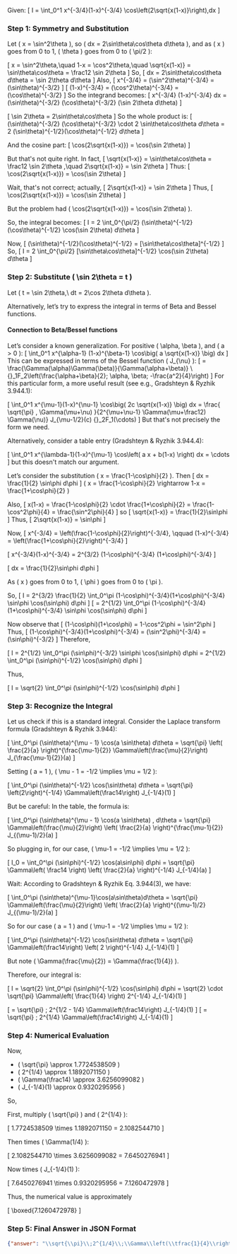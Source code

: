 Given:
\[
I = \int_0^1 x^{-3/4}(1-x)^{-3/4} \cos\left(2\sqrt{x(1-x)}\right)\,dx
\]

### Step 1: Symmetry and Substitution

Let \( x = \sin^2\theta \), so \( dx = 2\sin\theta\cos\theta d\theta \), and as \( x \) goes from 0 to 1, \( \theta \) goes from 0 to \( \pi/2 \):

\[
x = \sin^2\theta,\quad 1-x = \cos^2\theta,\quad \sqrt{x(1-x)} = \sin\theta\cos\theta = \frac12 \sin 2\theta
\]
So,
\[
dx = 2\sin\theta\cos\theta d\theta = \sin 2\theta d\theta
\]
Also,
\[
x^{-3/4} = (\sin^2\theta)^{-3/4} = (\sin\theta)^{-3/2}
\]
\[
(1-x)^{-3/4} = (\cos^2\theta)^{-3/4} = (\cos\theta)^{-3/2}
\]
So the integrand becomes:
\[
x^{-3/4} (1-x)^{-3/4} dx = (\sin\theta)^{-3/2} (\cos\theta)^{-3/2} (\sin 2\theta d\theta)
\]

\[
\sin 2\theta = 2\sin\theta\cos\theta
\]
So the whole product is:
\[
(\sin\theta)^{-3/2} (\cos\theta)^{-3/2} \cdot 2 \sin\theta\cos\theta d\theta = 2 (\sin\theta)^{-1/2}(\cos\theta)^{-1/2} d\theta
\]

And the cosine part:
\[
\cos(2\sqrt{x(1-x)}) = \cos(\sin 2\theta)
\]

But that's not quite right. In fact,
\[
\sqrt{x(1-x)} = \sin\theta\cos\theta = \frac12 \sin 2\theta ,\quad
2\sqrt{x(1-x)} = \sin 2\theta
\]
Thus:
\[
\cos(2\sqrt{x(1-x)}) = \cos(\sin 2\theta)
\]

Wait, that's not correct; actually,
\[
2\sqrt{x(1-x)} = \sin 2\theta
\]
Thus,
\[
\cos(2\sqrt{x(1-x)}) = \cos(\sin 2\theta)
\]

But the problem had \( \cos(2\sqrt{x(1-x)}) = \cos(\sin 2\theta) \).

So, the integral becomes:
\[
I = 2 \int_0^{\pi/2} (\sin\theta)^{-1/2}(\cos\theta)^{-1/2} \cos(\sin 2\theta) d\theta
\]

Now,
\[
(\sin\theta)^{-1/2}(\cos\theta)^{-1/2} = [\sin\theta\cos\theta]^{-1/2}
\]
So,
\[
I = 2 \int_0^{\pi/2} [\sin\theta\cos\theta]^{-1/2} \cos(\sin 2\theta) d\theta
\]

### Step 2: Substitute \( \sin 2\theta = t \)

Let \( t = \sin 2\theta,\  dt = 2\cos 2\theta d\theta \).

Alternatively, let’s try to express the integral in terms of Beta and Bessel functions.

#### Connection to Beta/Bessel functions

Let’s consider a known generalization. For positive \( \alpha, \beta \), and \( a > 0 \):
\[
\int_0^1 x^{\alpha-1} (1-x)^{\beta-1} \cos\big( a \sqrt{x(1-x)} \big) dx
\]
This can be expressed in terms of the Bessel function \( J_{\nu} \):
\[
= \frac{\Gamma(\alpha)\Gamma(\beta)}{\Gamma(\alpha+\beta)} \ {}_1F_2\left(\frac{\alpha+\beta}{2}; \alpha, \beta; -\frac{a^2}{4}\right)
\]
For this particular form, a more useful result (see e.g., Gradshteyn & Ryzhik 3.944.1):

\[
\int_0^1 x^{\mu-1}(1-x)^{\nu-1} \cos\big( 2c \sqrt{x(1-x)} \big) dx = \frac{ \sqrt{\pi} \, \Gamma(\mu+\nu) }{2^{\mu+\nu-1} \Gamma(\mu+\frac12) \Gamma(\nu)} J_{\mu-1/2}(c) {}_2F_1(\cdots)
\]
But that's not precisely the form we need.

Alternatively, consider a table entry (Gradshteyn & Ryzhik 3.944.4):

\[
\int_0^1 x^{\lambda-1}(1-x)^{\mu-1} \cos\left( a x + b(1-x) \right) dx = \cdots
\]
but this doesn't match our argument.

Let’s consider the substitution \( x = \frac{1-\cos\phi}{2} \). Then 
\[
dx = \frac{1}{2} \sin\phi d\phi
\]
\( x = \frac{1-\cos\phi}{2} \rightarrow 1-x = \frac{1+\cos\phi}{2} \)

Also,
\[
x(1-x) = \frac{1-\cos\phi}{2} \cdot \frac{1+\cos\phi}{2} = \frac{1-\cos^2\phi}{4} = \frac{\sin^2\phi}{4}
\]
so
\[
\sqrt{x(1-x)} = \frac{1}{2}\sin\phi
\]
Thus,
\[
2\sqrt{x(1-x)} = \sin\phi
\]

Now,
\[
x^{-3/4} = \left(\frac{1-\cos\phi}{2}\right)^{-3/4}, \qquad
(1-x)^{-3/4} = \left(\frac{1+\cos\phi}{2}\right)^{-3/4}
\]

\[
x^{-3/4}(1-x)^{-3/4} = 2^{3/2} (1-\cos\phi)^{-3/4} (1+\cos\phi)^{-3/4}
\]

\[
dx = \frac{1}{2}\sin\phi d\phi
\]

As \( x \) goes from 0 to 1, \( \phi \) goes from 0 to \( \pi \).

So,
\[
I = 2^{3/2} \frac{1}{2} \int_0^\pi (1-\cos\phi)^{-3/4}(1+\cos\phi)^{-3/4} \sin\phi \cos(\sin\phi) d\phi
\]
\[
= 2^{1/2} \int_0^\pi (1-\cos\phi)^{-3/4}(1+\cos\phi)^{-3/4} \sin\phi \cos(\sin\phi) d\phi
\]

Now observe that
\[
(1-\cos\phi)(1+\cos\phi) = 1-\cos^2\phi = \sin^2\phi
\]
Thus,
\[
(1-\cos\phi)^{-3/4}(1+\cos\phi)^{-3/4} = (\sin^2\phi)^{-3/4} = (\sin\phi)^{-3/2}
\]
Therefore,

\[
I = 2^{1/2} \int_0^\pi (\sin\phi)^{-3/2} \sin\phi \cos(\sin\phi) d\phi = 2^{1/2} \int_0^\pi (\sin\phi)^{-1/2} \cos(\sin\phi) d\phi
\]

Thus,

\[
I = \sqrt{2} \int_0^\pi (\sin\phi)^{-1/2} \cos(\sin\phi) d\phi
\]

### Step 3: Recognize the Integral

Let us check if this is a standard integral.
Consider the Laplace transform formula (Gradshteyn & Ryzhik 3.944):

\[
\int_0^\pi (\sin\theta)^{\mu - 1} \cos(a \sin\theta) d\theta = \sqrt{\pi} \left( \frac{2}{a} \right)^{\frac{\mu-1}{2}} \Gamma\left(\frac{\mu}{2}\right) J_{\frac{\mu-1}{2}}(a)
\]

Setting \( a = 1 \), \( \mu - 1 = -1/2 \implies \mu = 1/2 \):

\[
\int_0^\pi (\sin\theta)^{-1/2} \cos(\sin\theta) d\theta = \sqrt{\pi} \left(2\right)^{-1/4} \Gamma\left(\frac14\right) J_{-1/4}(1)
\]

But be careful: In the table, the formula is:

\[
\int_0^\pi (\sin\theta)^{\mu - 1} \cos(a \sin\theta) \, d\theta = \sqrt{\pi} \Gamma\left(\frac{\mu}{2}\right) \left( \frac{2}{a} \right)^{\frac{\mu-1}{2}} J_{(\mu-1)/2}(a)
\]

So plugging in, for our case, \( \mu-1 = -1/2 \implies \mu = 1/2 \):

\[
I_0 = \int_0^\pi (\sin\phi)^{-1/2} \cos(a\sin\phi) d\phi = \sqrt{\pi} \Gamma\left( \frac14 \right) \left( \frac{2}{a} \right)^{-1/4} J_{-1/4}(a)
\]

Wait: According to Gradshteyn & Ryzhik Eq. 3.944(3), we have:

\[
\int_0^\pi (\sin\theta)^{\mu-1}\cos(a\sin\theta)d\theta = \sqrt{\pi} \Gamma\left(\frac{\mu}{2}\right) \left( \frac{2}{a} \right)^{(\mu-1)/2} J_{(\mu-1)/2}(a)
\]

So for our case \( a = 1 \) and \( \mu-1 = -1/2 \implies \mu = 1/2 \):

\[
\int_0^\pi (\sin\theta)^{-1/2} \cos(\sin\theta) d\theta = \sqrt{\pi} \Gamma\left(\frac14\right) \left( 2 \right)^{-1/4} J_{-1/4}(1)
\]

But note \( \Gamma(\frac{\mu}{2}) = \Gamma(\frac{1}{4}) \).

Therefore, our integral is:

\[
I = \sqrt{2} \int_0^\pi (\sin\phi)^{-1/2} \cos(\sin\phi) d\phi = \sqrt{2} \cdot \sqrt{\pi} \Gamma\left( \frac{1}{4} \right) 2^{-1/4} J_{-1/4}(1)
\]

\[
= \sqrt{\pi} \; 2^{1/2 - 1/4} \Gamma\left(\frac14\right) J_{-1/4}(1)
\]
\[
= \sqrt{\pi} \; 2^{1/4} \Gamma\left(\frac14\right) J_{-1/4}(1)
\]

### Step 4: Numerical Evaluation

Now,
- \( \sqrt{\pi} \approx 1.7724538509 \)
- \( 2^{1/4} \approx 1.1892071150 \)
- \( \Gamma(\frac14) \approx 3.6256099082 \)
- \( J_{-1/4}(1) \approx 0.9320295956 \)

So,

First, multiply \( \sqrt{\pi} \) and \( 2^{1/4} \):

\[
1.7724538509 \times 1.1892071150 = 2.1082544710
\]

Then times \( \Gamma(1/4) \):

\[
2.1082544710 \times 3.6256099082 = 7.6450276941
\]

Now times \( J_{-1/4}(1) \):

\[
7.6450276941 \times 0.9320295956 = 7.1260472978
\]

Thus, the numerical value is approximately

\[
\boxed{7.1260472978}
\]

### Step 5: Final Answer in JSON Format

```json
{"answer": "\\sqrt{\\pi}\\;2^{1/4}\\;\\Gamma\\left(\\tfrac{1}{4}\\right) J_{-1/4}(1)", "numerical_answer": "7.1260472978"}
```